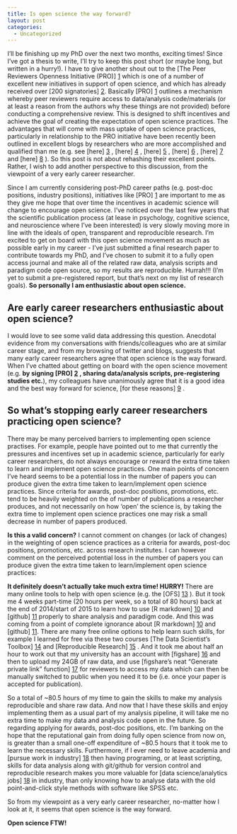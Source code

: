 ```yaml
---
title: Is open science the way forward?
layout: post
categories:
  - Uncategorized
---
```

I’ll be finishing up my PhD over the next two months, exciting times! Since I’ve got a thesis to write, I’ll try to keep this post short (or maybe long, but written in a hurry!). I have to give another shout out to the [The Peer Reviewers Openness Initiative (PRO)] [1] which is one of a number of excellent new initiatives in support of open science, and which has already received over [200 signatories] [2].
Basically [PRO] [1] outlines a mechanism whereby peer reviewers require access to data/analysis code/materials (or at least a reason from the authors why these things are not provided) before conducting a comprehensive review. This is designed to shift incentives and achieve the goal of creating the expectation of open science practices. The advantages that will come with mass uptake of open science practices, particularly in relationship to the PRO initiative have been recently been outlined in excellent blogs by researchers who are more accomplished and qualified than me (e.g. see [here] [3] , [here] [4] , [here] [5] , [here] [6] , [here] [7] and [here] [8] ). So this post is not about rehashing their excellent points. Rather, I wish to add another perspective to this discussion, from the viewpoint of a very early career researcher.  

Since I am currently considering post-PhD career paths (e.g. post-doc positions, industry positions), initiatives like [PRO] [1] are important to me as they give me hope that over time the incentives in academic science will change to encourage open science.   I’ve noticed over the last few years that the scientific publication process (at lease in psychology, cognitive science, and neuroscience where I’ve been interested) is very slowly moving more in line with the ideals of open, transparent and reproducible research. I’m excited to get on board with this open science movement as much as possible early in my career - I’ve just submitted a final research paper to contribute towards my PhD, and I’ve chosen to submit it to a fully open access journal and make all of the related raw data, analysis scripts and paradigm code open source, so my results are reproducible. Hurrah!!! (I’m yet to submit a pre-registered report, but that’s next on my list of research goals). **So personally I am enthusiastic about open science.**


## Are early career researchers enthusiastic about open science? 
I would love to see some valid data addressing this question.  Anecdotal evidence from my conversations with friends/colleagues who are at similar career stage, and from my browsing of twitter and blogs, suggests that many early career researchers agree that open science is the way forward. When I’ve chatted about getting on board with the open science movement (e.g. **by signing [PRO] [2] , sharing data/analysis scripts, pre-registering studies etc.**), my colleagues have unanimously agree that it is a good idea and the best way forward for science, [for these reasons] [9] .


## So what’s stopping early career researchers practicing open science?
There may be many perceived barriers to implementing open science practises. For example, people have pointed out to me that currently the pressures and incentives set up in academic science, particularly for early career researchers, do not always encourage or reward the extra time taken to learn and implement open science practices.  One main points of concern I’ve heard seems to be a potential loss in the number of papers you can produce given the extra time taken to learn/implement open science practices. Since criteria for awards, post-doc positions, promotions, etc. tend to be heavily weighted on the of number of publications a researcher produces, and not necessarily on how ‘open’ the science is, by taking the extra time to implement open science practices one may risk a small decrease in number of papers produced.

**Is this a valid concern?** I cannot comment on changes (or lack of changes) in the weighting of open science practices as a criteria for awards, post-doc positions, promotions, etc. across research institutes. I can however comment on the perceived potential loss in the number of papers you can produce given the extra time taken to learn/implement open science practices:

**It definitely doesn’t actually take much extra time! HURRY!** There are many online tools to help with open science (e.g. the [OFS] [13] ). But it took me 4 weeks part-time (20 hours per week, so a total of 80 hours) back at the end of 2014/start of 2015 to learn how to use [R markdown] [10] and [github] [11] properly to share analysis and paradigm code. And this was coming from a point of complete ignorance about [R markdown] [10] and [github] [11]. There are many free online options to help learn such skills, for example I learned for free via these two courses [The Data Scientist’s Toolbox] [14] and [Reproducible Research] [15] .  And it took me about half an hour to work out that my university has an account with [figshare] [16] and then to upload my 24GB of raw data, and use [figshare’s neat “Generate private link” function] [17] for reviewers to access my data which can then be manually switched to public when you need it to be (i.e. once your paper is accepted for publication). 

So a total of ~80.5 hours of my time to gain the skills to make my analysis reproducible and share raw data. And now that I have these skills and enjoy implementing them as a usual part of my analysis pipeline, it will take me no extra time to make my data and analysis code open in the future. So regarding applying for awards, post-doc positions, etc. I’m banking on the hope that the reputational gain from doing fully open science from now on, is greater than a small one-off expenditure of ~80.5 hours that it took me to learn the necessary skills.  Furthermore, if I ever need to leave academia and [pursue work in industry] [18] then having programing, or at least scripting, skills for data analysis along with git/github for version control and reproducible research makes you more valuable for [data science/analytics jobs] [18] in industry, than only knowing how to analyse data with the old point-and-click style methods with software like SPSS etc. 

So from my viewpoint as a very early career researcher, no-matter how I look at it, it seems that open science is the way forward.

**Open science FTW!**


[1]: [https://opennessinitiative.org/] 
[2]: [https://opennessinitiative.org/signatories/] 
[3]: [http://mindhacks.com/2015/12/19/the-peer-reviewers-openness-initiative/] 
[4]: [https://candicemorey.org/?p=51] 
[5]: [http://rolfzwaan.blogspot.nl/2015/12/stepping-in-as-reviewers.html] 
[6]: [http://daniellakens.blogspot.co.uk/2015/12/can-you-explain-why-you-did-not-share.html?m=1] 
[7]: [http://www.nicebread.de/putting-the-i-in-open-science-how-you-can-change-the-face-of-science/] 
[8]: [http://blogs.biomedcentral.com/bmcseriesblog/2012/11/20/supporting-a-new-way-to-peer-review/] 
[9]: [http://whyopenresearch.org/] 
[10]: [http://rmarkdown.rstudio.com/] 
[11]: [https://github.com/] 
[12]: [https://www.coursera.org/learn/data-scientists-tools] 
[13]: [https://osf.io/] 
[14]: [https://www.coursera.org/course/datascitoolbox] 
[15]: [https://www.coursera.org/learn/reproducible-research] 
[16]: [http://figshare.com/] 
[17]: [https://figshare.com/blog/figshare_new_features_Get_DOI_or_private_sharing_link/135] 
[18]: [https://www.thedataincubator.com/] 